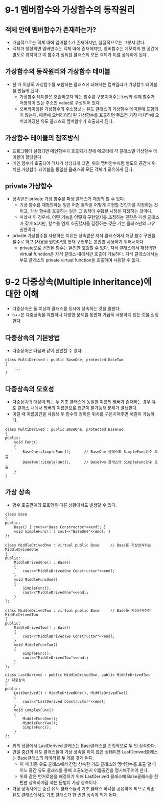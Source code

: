 # 9-1 멤버함수와 가상함수의 동작원리

## 객체 안에 멤버함수가 존재하는가?
 - 개념적으로는 객체 내에 멤버함수가 존재하지만, 실질적으로는 그렇지 않다.
 - 객체가 생성되면 멤버변수는 객체 내에 존재하지만, 멤버함수는 메모리의 한 공간에 별도로 위치하고 이 함수가 정의된 클래스의 모든 객체가 이를 공유하게 된다.

## 가상함수의 동작원리와 가상함수 테이블
 - 한 개 이상의 가상함수를 포함하는 클래스에 대해서는 컴파일러가 가상함수 테이블을 만들게 된다.
   - 가상함수 테이블은 호출하고자 하는 함수를 구분지어주는 key와 실제 함수가 저장되어 있는 주소인 value로 구성되어 있다.
   - 오버라이딩된 가상함수의 주소정보는 유도 클래스의 가상함수 테이블에 포함되지 않는다. 때문에 오버라이딩 된 가상함수를 호출하면 무조건 가장 마지막에 오버라이딩한 유도 클래스의 멤버함수가 호출되게 된다.

## 가상함수 테이블의 참조방식
 - 프로그램이 실행되면 메인함수가 호출되기 전에 메모리에 각 클래스별 가상함수 테이블이 할당된다.
 - 메인 함수가 호출되어 객체가 생성되게 되면, 위의 멤버함수처럼 별도의 공간에 위치한 가상함수 테이블을 동일한 클래스의 모든 객체가 공유하게 된다.

## private 가상함수
 - 상속받은 private 가상 함수를 파생 클래스가 재정의 할 수 있다.
   - 가상 함수를 재정의하는 일은 어떤 동작을 어떻게 구현할 것인가를 지정하는 것이고, 가상 함수를 호출하는 일은 그 동작이 수횅될 시점을 지정하는 것이다.
   - 따라서 이 경우에, 어떤 기능을 어떻게 구현할지를 조정하는 권한은 파생 클래스가 갖게 되지만, 함수를 언제 호출할지를 결정하는 것은 기본 클래스만의 고유 권한이다.
 - private 가상함수를 사용하는 이유는 상속받은 자식 클래스에서 해당 함수 구현을 필수로 하고 (사용을 원한다면) 현재 구현부는 본인만 사용하기 위해서이다.
   - private으로 선언된 함수는 본인만 호출할 수 있다. 자식 클래스에서 재정의한 virtual function은 자식 클래스 내에서만 호출이 가능하다. 자식 클래스에서는 부모 클래스의 private virtual function을 호출하여 사용할 수 없다.


# 9-2 다중상속(Multiple Inheritance)에 대한 이해
 - 다중상속은 둘 이상의 클래스를 동시에 상속하는 것을 말한다.
 - c++은 다중상속을 지원하나 다양한 문제를 동반해 가급적 사용하지 않는 것을 권장한다.

## 다중상속의 기본방법
 - 다중상속은 다음과 같이 선언할 수 있다.
```
class MultiDerived : public BaseOne, protected BaseTwo
{
    ...
}
```

## 다중상속의 모호성
 - 다중상속의 대상이 되는 두 기초 클래스에 동일한 이름의 멤버가 존재하는 경우 유도 클래스 내에서 멤버의 이름만으로 접근이 불가능해 문제가 발생한다.
 - 이럴 때 이름공간을 사용해 두 함수의 정확한 위치를 구분지어주면 해결이 가능하다.
```
class MultiDerived : public BaseOne, protected BaseTwo
{
public:
    void Func()
    {
        BaseOne::SimpleFunc();      // BaseOne 클래스의 SimpleFunc함수 호출
        BaseTwo::SimpleFunc();      // BaseTwo 클래스의 SimpleFunc함수 호출
    }
}
```

## 가상 상속
 - 함수 호출관계의 모호함은 다른 상황에서도 발생할 수 있다.
```
class Base
{
public:
	Base() { cout<<"Base Constructor"<<endl; }
	void SimpleFunc() { cout<<"BaseOne"<<endl; }
};

class MiddleDrivedOne : virtual public Base     // Base를 가상상속하는 MiddleDrivedOne
{
public:
	MiddleDrivedOne() : Base()
	{
		cout<<"MiddleDrivedOne Constructor"<<endl;
	}
	void MiddleFuncOne()
	{
		SimpleFunc();
		cout<<"MiddleDrivedOne"<<endl;
	}
};

class MiddleDrivedTwo : virtual public Base     // Base를 가상상속하는 MiddleDrivedTwo
{
public:
	MiddleDrivedTwo() : Base()
	{
		cout<<"MiddleDrivedTwo Constructor"<<endl;
	}
	void MiddleFuncTwo()
	{
		SimpleFunc();
		cout<<"MiddleDrivedTwo"<<endl;
	}
};

class LastDerived : public MiddleDrivedOne, public MiddleDrivedTwo     // 다중상속
{
public:
	LastDerived() : MiddleDrivedOne(), MiddleDrivedTwo()
	{
		cout<<"LastDerived Constructor"<<endl;
	}
	void ComplexFunc()
	{
		MiddleFuncOne();
		MiddleFuncTwo();
		SimpleFunc();
	}
};
```
 - 위의 상황에서 LastDerived 클래스는 Base클래스를 간접적으로 두 번 상속한다.
 - 만일 중간의 유도 클래스들이 가상 상속을 하지 않은 상태이면 LastDerived클래스는 Base클래스의 데이터를 두 개를 갖게 된다.
   - 이 때 최종 유도 클래스에서 간접 상속한 기초 클래스의 멤버함수를 호출 할 때 어느 중간 유도 클래스를 통해 호출되는지 이름공간을 명시해주어야 한다.
   - 위와 같은 번거로움을 해결하기 위해 LastDerived 클래스에 Base클래스를 한 번만 상속하게끔 하는 문법이 가상 상속이다.
 - 가상 상속시에는 중간 유도 클래스들이 기초 클래스 하나를 공유하게 되므로 최종 유도 클래스에서도 기초 클래스가 한 번만 상속이 되게 된다.
